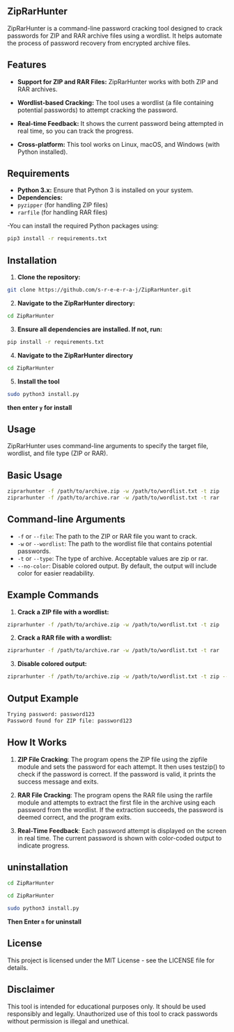 ## ZipRarHunter
ZipRarHunter is a command-line password cracking tool designed to crack passwords for ZIP and RAR archive files using a wordlist. It helps automate the process of password recovery from encrypted archive files.

## Features
- **Support for ZIP and RAR Files:** ZipRarHunter works with both ZIP and RAR archives.
- **Wordlist-based Cracking:** The tool uses a wordlist (a file containing potential passwords) to attempt cracking the password.

- **Real-time Feedback:** It shows the current password being attempted in real time, so you can track the progress.
- **Cross-platform:** This tool works on Linux, macOS, and Windows (with Python installed).
## Requirements
- **Python 3.x:** Ensure that Python 3 is installed on your system.
- **Dependencies:**
- `pyzipper` (for handling ZIP files)
- `rarfile` (for handling RAR files)
  
-You can install the required Python packages using:
```bash
pip3 install -r requirements.txt
```
## Installation

1. **Clone the repository:**

```bash
git clone https://github.com/s-r-e-e-r-a-j/ZipRarHunter.git
```
2. **Navigate to the ZipRarHunter directory:**

```bash
cd ZipRarHunter
```
3. **Ensure all dependencies are installed. If not, run:**

``` bash
pip install -r requirements.txt
```

4. **Navigate to the ZipRarHunter directory**
   
```bash
cd ZipRarHunter
```
5. **Install the tool**
```bash
sudo python3 install.py
```
**then enter `y` for install**
## Usage
ZipRarHunter uses command-line arguments to specify the target file, wordlist, and file type (ZIP or RAR).

## Basic Usage
```bash
ziprarhunter -f /path/to/archive.zip -w /path/to/wordlist.txt -t zip
ziprarhunter -f /path/to/archive.rar -w /path/to/wordlist.txt -t rar
```
## Command-line Arguments
- `-f` or `--file`: The path to the ZIP or RAR file you want to crack.
- `-w` or `--wordlist`: The path to the wordlist file that contains potential passwords.
- `-t` or `--type`: The type of archive. Acceptable values are zip or rar.
- `--no-color`: Disable colored output. By default, the output will include color for easier readability.
## Example Commands
1. **Crack a ZIP file with a wordlist:**

``` bash
ziprarhunter -f /path/to/archive.zip -w /path/to/wordlist.txt -t zip
```
2. **Crack a RAR file with a wordlist:**

```bash
ziprarhunter -f /path/to/archive.rar -w /path/to/wordlist.txt -t rar
```
3. **Disable colored output:**

```bash
ziprarhunter -f /path/to/archive.zip -w /path/to/wordlist.txt -t zip --no-color
```
## Output Example
```bash
Trying password: password123
Password found for ZIP file: password123
```
## How It Works
1. **ZIP File Cracking**: The program opens the ZIP file using the zipfile module and sets the password for each attempt. It then uses testzip() to check if the password is correct. If the password is valid, it prints the success message and exits.

2. **RAR File Cracking**: The program opens the RAR file using the rarfile module and attempts to extract the first file in the archive using each password from the wordlist. If the extraction succeeds, the password is deemed correct, and the program exits.

3. **Real-Time Feedback**: Each password attempt is displayed on the screen in real time. The current password is shown with color-coded output to indicate progress.

## uninstallation
```bash
cd ZipRarHunter
```
```bash
cd ZipRarHunter
```
```bash
sudo python3 install.py
```
**Then Enter `n` for uninstall**

## License
This project is licensed under the MIT License - see the LICENSE file for details.

## Disclaimer
This tool is intended for educational purposes only. It should be used responsibly and legally. Unauthorized use of this tool to crack passwords without permission is illegal and unethical.


